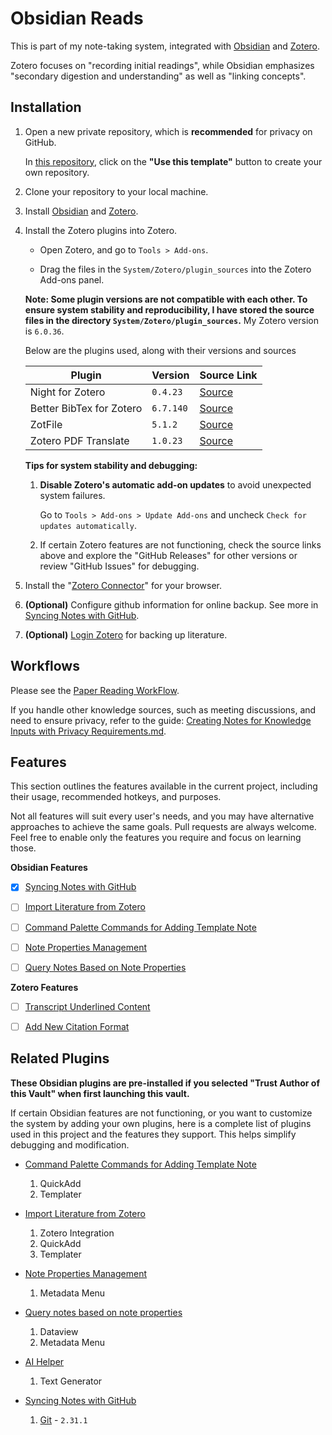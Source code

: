 # Obsidian Reads

This is part of my note-taking system, integrated with [Obsidian](https://obsidian.md/) and [Zotero](https://www.zotero.org/).

Zotero focuses on "recording initial readings", while Obsidian emphasizes "secondary digestion and understanding" as well as "linking concepts".
## Installation

1. Open a new private repository, which is **recommended** for privacy on GitHub.
    
    In [this repository](https://github.com/liuyuweitarek/obsidian-reads), click on the **"__Use this template__"** button to create your own repository.

2. Clone your repository to your local machine.

3. Install [Obsidian](https://obsidian.md/) and [Zotero](https://www.zotero.org/).

4. Install the Zotero plugins into Zotero.	
  
   - Open Zotero, and go to `Tools > Add-ons`. 
  
   - Drag the files in the `System/Zotero/plugin_sources` into the Zotero Add-ons panel.
   
	**Note: Some plugin versions are not compatible with each other. To ensure system stability and reproducibility, I have stored the source files in the directory `System/Zotero/plugin_sources`.**  My Zotero version is `6.0.36`.
    
    Below are the plugins used, along with their versions and sources			
	
  	| Plugin | Version | Source Link |
  	| ------------------------ | ------- | ----------- |
  	| Night for Zotero         | `0.4.23`  | [Source](https://github.com/tefkah/zotero-night)      |
  	| Better BibTex for Zotero | `6.7.140` | [Source](https://retorque.re/zotero-better-bibtex/)     |
  	| ZotFile | `5.1.2`| [Source](https://zotfile.com/) |
  	| Zotero PDF Translate | `1.0.23` | [Source](https://github.com/windingwind/zotero-pdf-translate#readme)|

	**Tips for system stability and debugging:**
	
      1. **Disable Zotero's automatic add-on updates** to avoid unexpected system failures. 
      
          Go to `Tools > Add-ons > Update Add-ons` and uncheck `Check for updates automatically`.
  
      2. If certain Zotero features are not functioning, check the source links above and explore the "GitHub Releases" for other versions or review "GitHub Issues" for debugging.

5. Install the "[Zotero Connector](https://www.zotero.org/download/connectors)" for your browser.   
6. **(Optional)** Configure github information for online backup. 
	See more in [Syncing Notes with GitHub](./System/Documents/Features/Syncing%20Notes%20with%20GitHub.md).
7. **(Optional)** [Login Zotero](https://www.zotero.org/) for backing up literature.
## Workflows

Please see the [Paper Reading WorkFlow](./System/Documents/Workflows/Paper%20Reading%20WorkFlow.md).

If you handle other knowledge sources, such as meeting discussions, and need to ensure privacy, refer to the guide: [Creating Notes for Knowledge Inputs with Privacy Requirements.md]().
## Features

This section outlines the features available in the current project, including their usage, recommended hotkeys, and purposes.

Not all features will suit every user's needs, and you may have alternative approaches to achieve the same goals. Pull requests are always welcome. Feel free to enable only the features you require and focus on learning those.

**Obsidian Features**

- [x] [Syncing Notes with GitHub](./System/Documents/Features/Syncing%20Notes%20with%20GitHub.md)

- [ ] [Import Literature from Zotero]()

- [ ] [Command Palette Commands for Adding Template Note]()

- [ ] [Note Properties Management]()

- [ ] [Query Notes Based on Note Properties]()  

**Zotero Features** 

- [ ] [Transcript Underlined Content](./System/Documents/Transcript%20underlined%20content.md) 

- [ ] [Add New Citation Format](./System/Documents/Add%20New%20Citation%20Format.md)

## Related Plugins

**These Obsidian plugins are pre-installed if you selected "Trust Author of this Vault" when first launching this vault.**

If certain Obsidian features are not functioning, or you want to customize the system by adding your own plugins, here is a complete list of plugins used in this project and the features they support. This helps simplify debugging and modification.

- [Command Palette Commands for Adding Template Note]()
	1. QuickAdd
	2. Templater
	
- [Import Literature from Zotero](./System/Documents/Import%20Literature%20from%20Zotero.md)
	1. Zotero Integration 
	2. QuickAdd
	3. Templater
	
- [Note Properties Management]()
	1. Metadata Menu
- [Query notes based on note properties]()
	1. Dataview
	2. Metadata Menu
- [AI Helper]()
	1. Text Generator
- [Syncing Notes with GitHub](./System/Documents/Features/Syncing%20Notes%20with%20GitHub.md)
	1. [Git](https://github.com/Vinzent03/obsidian-git) - `2.31.1`








